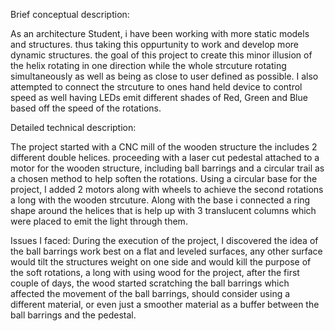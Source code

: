 Brief conceptual description:

As an architecture Student, i have been working with more static models and structures. thus taking this oppurtunity to work 
and develop more dynamic structures. the goal of this project to create this minor illusion of the helix rotating in one 
direction while the whole strcuture rotating simultaneously as well as being as close to user defined as possible.
I also attempted to connect the strcuture to ones hand held device to control speed as well having LEDs emit different shades 
of Red, Green and Blue based off the speed of the rotations.


Detailed technical description:

The project started with a CNC mill of the wooden structure the includes 2 different double helices. proceeding with a laser
cut pedestal attached to a motor for the wooden structure, including ball barrings and a circular trail as a chosen method to 
help soften the rotations.
Using a circular base for the project, I added 2 motors along with wheels to achieve the second rotations a long with the 
wooden strcuture. Along with the base i connected a ring shape around the helices that is help up with 3 translucent columns 
which were placed to emit the light through them.

Issues I faced:
During the execution of the project, I discovered the idea of the ball barrings work best on a flat and leveled surfaces, any 
other surface would tilt the structures weight on one side and would kill the purpose of the soft rotations, a long with using
wood for the project, after the first couple of days, the wood started scratching the ball barrings which 
affected the movement of the ball barrings, should consider using a different material, or even just a smoother material as a 
buffer between the ball barrings and the pedestal.
